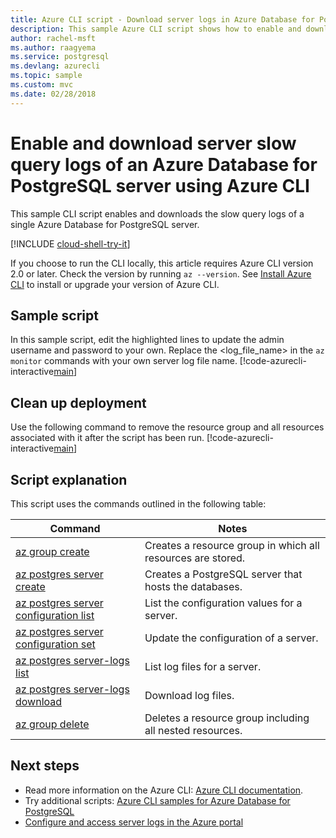 ```yaml
---
title: Azure CLI script - Download server logs in Azure Database for PostgreSQL
description: This sample Azure CLI script shows how to enable and download the server logs of an Azure Database for PostgreSQL server.
author: rachel-msft
ms.author: raagyema
ms.service: postgresql
ms.devlang: azurecli
ms.topic: sample
ms.custom: mvc
ms.date: 02/28/2018
---
```


# Enable and download server slow query logs of an Azure Database for PostgreSQL server using Azure CLI
This sample CLI script enables and downloads the slow query logs of a single Azure Database for PostgreSQL server.

[!INCLUDE [cloud-shell-try-it](../../../includes/cloud-shell-try-it.md)]

If you choose to run the CLI locally, this article requires Azure CLI version 2.0 or later. Check the version by running `az --version`. See [Install Azure CLI]( /cli/azure/install-azure-cli) to install or upgrade your version of Azure CLI.

## Sample script
In this sample script, edit the highlighted lines to update the admin username and password to your own. Replace the &lt;log_file_name&gt; in the `az monitor` commands with your own server log file name.
[!code-azurecli-interactive[main](../../../cli_scripts/postgresql/server-logs/server-logs.sh?highlight=15-16 "Manipulate with server logs.")]

## Clean up deployment
Use the following command to remove the resource group and all resources associated with it after the script has been run. 
[!code-azurecli-interactive[main](../../../cli_scripts/postgresql/server-logs/delete-postgresql.sh  "Delete the resource group.")]

## Script explanation
This script uses the commands outlined in the following table:

| **Command** | **Notes** |
|---|---|
| [az group create](/cli/azure/group#az_group_create) | Creates a resource group in which all resources are stored. |
| [az postgres server create](/cli/azure/postgres/server#az_msql_server_create) | Creates a PostgreSQL server that hosts the databases. |
| [az postgres server configuration list](/cli/azure/postgres/server/configuration#az_postgres_server_configuration_list) | List the configuration values for a server. |
| [az postgres server configuration set](/cli/azure/postgres/server/configuration#az_postgres_server_configuration_set) | Update the configuration of a server. |
| [az postgres server-logs list](/cli/azure/postgres/server-logs#az_postgres_server_logs_list) | List log files for a server. |
| [az postgres server-logs download](/cli/azure/postgres/server-logs#az_postgres_server_logs_download) | Download log files. |
| [az group delete](/cli/azure/group#az_group_delete) | Deletes a resource group including all nested resources. |

## Next steps
- Read more information on the Azure CLI: [Azure CLI documentation](/cli/azure).
- Try additional scripts: [Azure CLI samples for Azure Database for PostgreSQL](../sample-scripts-azure-cli.md)
- [Configure and access server logs in the Azure portal](../howto-configure-server-logs-in-portal.md)
